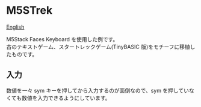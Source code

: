 # M5STrek

[English](README.en.md)

M5Stack Faces Keyboard を使用した例です。  
古のテキストゲーム、スタートレックゲーム(TinyBASIC 版)をモチーフに移植したものです。

## 入力
数値を一々 sym キーを押してから入力するのが面倒なので、sym を押していなくても数値を入力できるようにしています。

